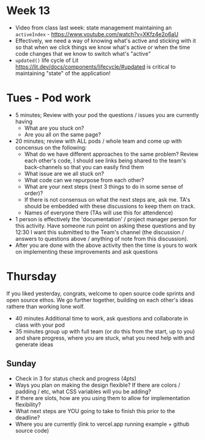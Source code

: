 # Week 13
- Video from class last week: state management maintaining an `activeIndex` - https://www.youtube.com/watch?v=XKfz4e2o6aU
- Effectively, we need a way of knowing what's active and sticking with it so that when we click things we know what's active or when the time code changes that we know to switch what's "active"
- `updated()` life cycle of Lit https://lit.dev/docs/components/lifecycle/#updated is critical to maintaining "state" of the application!

# Tues - Pod work
- 5 minutes; Review with your pod the questions / issues you are currently having
  - What are you stuck on?
  - Are you all on the same page?
- 20 minutes; review with ALL pods / whole team and come up with concensus on the following:
  - What do we have different approaches to the same problem? Review each other's code, I should see links being shared to the team's back-channels so that you can easily find them
  - What issue are we all stuck on?
  - What code can we repurpose from each other?
  - What are your next steps (next 3 things to do in some sense of order)?
  - If there is not consensus on what the next steps are, ask me. TA's should be embedded with these discussions to keep them on track.
  - Names of everyone there (TAs will use this for attendence)
- 1 person is effectively the 'documentation' / project manager person for this activity. Have someone run point on asking these questions and by 12:30 I want this submitted to the Team's channel (the discussion / answers to questions above / anything of note from this discussion).
- After you are done with the above activity then the time is yours to work on implementing these improvements and ask questions

# Thursday
If you liked yesterday, congrats, welcome to open source code sprints and open source ethos. We go further together, building on each other's ideas rathere than working lone wolf.

- 40 minutes Additional time to work, ask questions and collaborate in class with your pod
- 35 minutes group up with full team (or do this from the start, up to you) and share progress, where you are stuck, what you need help with and generate ideas

## Sunday
- Check in 3 for status check and progress (4pts)
- Ways you plan on making the design flexible? If there are colors / padding / etc, what CSS variables will you be adding?
- If there are slots, how are you using them to allow for implementation flexibility?
- What next steps are YOU going to take to finish this prior to the deadline?
- Where you are currently (link to vercel.app running example + github source code)
